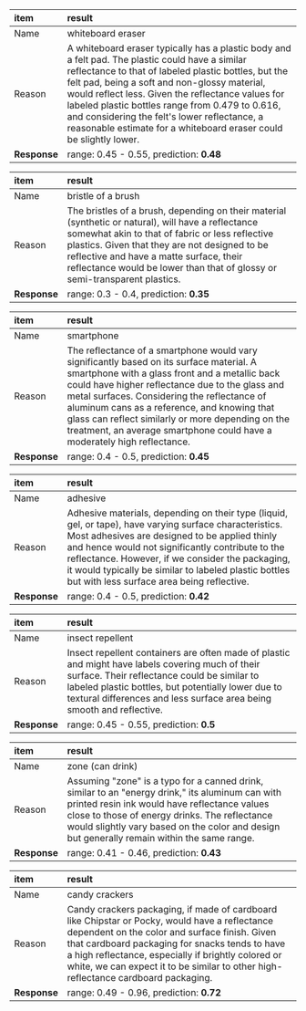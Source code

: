 |item|result|
|:--|:--|
|Name|whiteboard eraser|
|Reason|A whiteboard eraser typically has a plastic body and a felt pad. The plastic could have a similar reflectance to that of labeled plastic bottles, but the felt pad, being a soft and non-glossy material, would reflect less. Given the reflectance values for labeled plastic bottles range from 0.479 to 0.616, and considering the felt's lower reflectance, a reasonable estimate for a whiteboard eraser could be slightly lower.|
|**Response**|range: 0.45 - 0.55, prediction: **0.48**|

|item|result|
|:--|:--|
|Name|bristle of a brush|
|Reason|The bristles of a brush, depending on their material (synthetic or natural), will have a reflectance somewhat akin to that of fabric or less reflective plastics. Given that they are not designed to be reflective and have a matte surface, their reflectance would be lower than that of glossy or semi-transparent plastics.|
|**Response**|range: 0.3 - 0.4, prediction: **0.35**|

|item|result|
|:--|:--|
|Name|smartphone|
|Reason|The reflectance of a smartphone would vary significantly based on its surface material. A smartphone with a glass front and a metallic back could have higher reflectance due to the glass and metal surfaces. Considering the reflectance of aluminum cans as a reference, and knowing that glass can reflect similarly or more depending on the treatment, an average smartphone could have a moderately high reflectance.|
|**Response**|range: 0.4 - 0.5, prediction: **0.45**|

|item|result|
|:--|:--|
|Name|adhesive|
|Reason|Adhesive materials, depending on their type (liquid, gel, or tape), have varying surface characteristics. Most adhesives are designed to be applied thinly and hence would not significantly contribute to the reflectance. However, if we consider the packaging, it would typically be similar to labeled plastic bottles but with less surface area being reflective.|
|**Response**|range: 0.4 - 0.5, prediction: **0.42**|

|item|result|
|:--|:--|
|Name|insect repellent|
|Reason|Insect repellent containers are often made of plastic and might have labels covering much of their surface. Their reflectance could be similar to labeled plastic bottles, but potentially lower due to textural differences and less surface area being smooth and reflective.|
|**Response**|range: 0.45 - 0.55, prediction: **0.5**|

|item|result|
|:--|:--|
|Name|zone (can drink)|
|Reason|Assuming "zone" is a typo for a canned drink, similar to an "energy drink," its aluminum can with printed resin ink would have reflectance values close to those of energy drinks. The reflectance would slightly vary based on the color and design but generally remain within the same range.|
|**Response**|range: 0.41 - 0.46, prediction: **0.43**|

|item|result|
|:--|:--|
|Name|candy crackers|
|Reason|Candy crackers packaging, if made of cardboard like Chipstar or Pocky, would have a reflectance dependent on the color and surface finish. Given that cardboard packaging for snacks tends to have a high reflectance, especially if brightly colored or white, we can expect it to be similar to other high-reflectance cardboard packaging.|
|**Response**|range: 0.49 - 0.96, prediction: **0.72**|